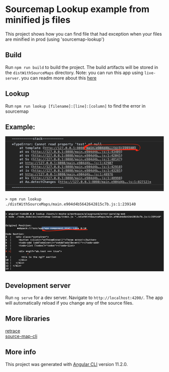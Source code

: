 # Sourcemap Lookup example from minified js files
This project shows how you can find file that had exception when your files are minified in prod (using 'sourcemap-lookup')

## Build
Run `npm run build` to build the project. The build artifacts will be stored in the `distWithSourceMaps` directory.
Note: you can run this app using `live-server`. you can readm more about this [here](https://www.npmjs.com/package/live-server)

## Lookup
Run `npm run lookup [filename]:[line]:[column]` to find the error in sourcemap

## Example:
![image info](./imgs/error.png)

```
> npm run lookup ./distWithSourceMaps/main.e904d4b5642642815c7b.js:1:239140 
```
![image info](./imgs/lookup.png)

## Development server
Run `ng serve` for a dev server. Navigate to `http://localhost:4200/`. The app will automatically reload if you change any of the source files.

## More libraries
[retrace](https://www.npmjs.com/package/retrace)\
[source-map-cli](https://www.npmjs.com/package/source-map-cli)

## More info
This project was generated with [Angular CLI](https://github.com/angular/angular-cli) version 11.2.0.